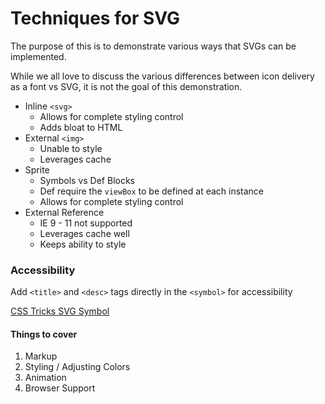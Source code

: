 # Techniques for SVG

The purpose of this is to demonstrate various ways that SVGs can be implemented.

While we all love to discuss the various differences between icon delivery as a font vs SVG, it is not the goal of this demonstration.


* Inline `<svg>`
  * Allows for complete styling control
  * Adds bloat to HTML
* External `<img>`
  * Unable to style
  * Leverages cache
* Sprite
  * Symbols vs Def Blocks
  * Def require the `viewBox` to be defined at each instance
  * Allows for complete styling control
* External Reference
  * IE 9 - 11 not supported
  * Leverages cache well
  * Keeps ability to style


### Accessibility
Add `<title>` and `<desc>` tags directly in the `<symbol>` for accessibility


[CSS Tricks SVG Symbol](https://css-tricks.com/svg-symbol-good-choice-icons/)



#### Things to cover
1. Markup
2. Styling / Adjusting Colors
3. Animation
4. Browser Support
